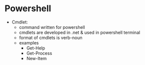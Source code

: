 # Powershell

* Cmdlet: 
    * command written for powershell
    * cmdlets are developed in .net & used in powershell terminal
    * format of cmdlets is verb-noun
    * examples
        * Get-Help
        * Get-Process
        * New-Item


